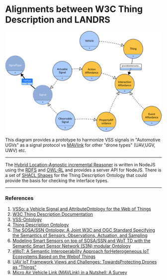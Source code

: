 # Alignments between W3C Thing Description and LANDRS

![Alignments](td-alignments.svg)

This diagram provides a prototype to harmonize VSS signals in "Automotive UGVs" as a signal protocol vs [MAVlink](https://arxiv.org/pdf/1906.10641.pdf) for other "drone types" (UAV,UGV, UWV) etc.

---

The [Hybrid Location-Agnostic incremental Reasoner](https://github.com/ucbl/HyLAR-Reasoner) is written in NodeJS using the [RDFS](https://www.w3.org/TR/rdf-mt/#RDFSRules) and [OWL-RL](https://www.w3.org/TR/owl2-profiles/#Reasoning_in_OWL_2_RL_and_RDF_Graphs_using_Rules) and provides a server API for NodeJS.
There is a set of [SHACL Shapes](https://github.com/w3c/wot-thing-description/blob/master/validation/td-validation.ttl) for the Thing Description Ontology that could provide the basis for checking the interface types.

---

### References

1. [VSSo: a Vehicle Signal and AttributeOntology for the Web of Things](http://www.semantic-web-journal.net/system/files/swj2085.pdf)
2. [W3C Thing Description Documentation](https://www.w3.org/TR/wot-thing-description/)
3. [VSS-Ontology](https://github.com/klotzbenjamin/vss-ontology/blob/master/vsso.ttl)
4. [Thing Description Ontology](https://www.w3.org/2019/wot/td)
5. [The SOSA/SSN Ontology: A Joint W3C and
   OGC Standard Specifying the Semantics of
   Sensors, Observations, Actuation, and
   Sampling](http://www.semantic-web-journal.net/system/files/swj1804.pdf)
6. [Modeling Smart Sensors on top of SOSA/SSN and WoT TD with the Semantic Smart Sensor Network \(S3N\)
   modular Ontology](https://hal.archives-ouvertes.fr/hal-01885330/document)
7. [eWoT: A Semantic Interoperability Approach forHeterogeneous IoT Ecosystems Based on the Webof Things](https://www.mdpi.com/1424-8220/20/3/822)
8. [UAV IoT Framework Views and Challenges: TowardsProtecting Drones as “Things”](https://www.mdpi.com/1424-8220/18/11/4015/htm)
9. [Micro Air Vehicle Link (MAVLink) in a Nutshell:
   A Survey](https://arxiv.org/pdf/1906.10641.pdf)

